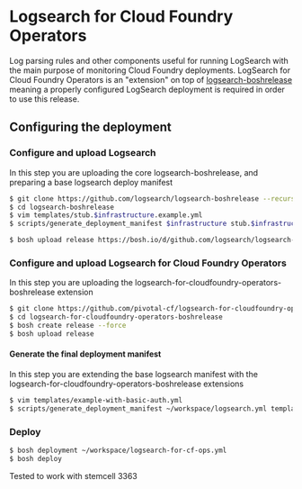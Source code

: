 # Logsearch for Cloud Foundry Operators

Log parsing rules and other components useful for running LogSearch with the main purpose of monitoring Cloud Foundry deployments. 
LogSearch for Cloud Foundry Operators is an "extension" on top of [logsearch-boshrelease](https://github.com/logsearch/logsearch-boshrelease)
meaning a properly configured LogSearch deployment is required in order to use this release.

## Configuring the deployment

### Configure and upload Logsearch

In this step you are uploading the core logsearch-boshrelease, and preparing a base logsearch deploy manifest
```sh
$ git clone https://github.com/logsearch/logsearch-boshrelease --recursive
$ cd logsearch-boshrelease
$ vim templates/stub.$infrastructure.example.yml
$ scripts/generate_deployment_manifest $infrastructure stub.$infrastructure.example.yml > ~/workspace/logsearch.yml

$ bosh upload release https://bosh.io/d/github.com/logsearch/logsearch-boshrelease
```

### Configure and upload Logsearch for Cloud Foundry Operators

In this step you are uploading the logsearch-for-cloudfoundry-operators-boshrelease extension

```sh
$ git clone https://github.com/pivotal-cf/logsearch-for-cloudfoundry-operators-boshrelease.git --recursive
$ cd logsearch-for-cloudfoundry-operators-boshrelease
$ bosh create release --force
$ bosh upload release
```

#### Generate the final deployment manifest

In this step you are extending the base logsearch manifest with the logsearch-for-cloudfoundry-operators-boshrelease extensions

```sh
$ vim templates/example-with-basic-auth.yml
$ scripts/generate_deployment_manifest ~/workspace/logsearch.yml templates/example-with-basic-auth.yml > ~/workspace/logsearch-for-cf-ops.yml
```

### Deploy

```sh
$ bosh deployment ~/workspace/logsearch-for-cf-ops.yml
$ bosh deploy
```

Tested to work with stemcell 3363
